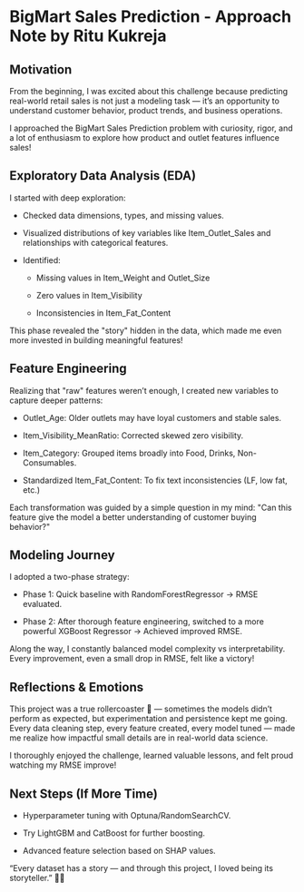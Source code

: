 # BigMart Sales Prediction - Approach Note by Ritu Kukreja

## Motivation
From the beginning, I was excited about this challenge because predicting real-world retail sales is not just a modeling task — it’s an opportunity to understand customer behavior, product trends, and business operations.

I approached the BigMart Sales Prediction problem with curiosity, rigor, and a lot of enthusiasm to explore how product and outlet features influence sales!

## Exploratory Data Analysis (EDA)
I started with deep exploration:

- Checked data dimensions, types, and missing values.

- Visualized distributions of key variables like Item_Outlet_Sales and relationships with categorical features.

- Identified:

    - Missing values in Item_Weight and Outlet_Size

    - Zero values in Item_Visibility

    - Inconsistencies in Item_Fat_Content

This phase revealed the "story" hidden in the data, which made me even more invested in building meaningful features!

## Feature Engineering
Realizing that "raw" features weren’t enough, I created new variables to capture deeper patterns:

- Outlet_Age: Older outlets may have loyal customers and stable sales.

- Item_Visibility_MeanRatio: Corrected skewed zero visibility.

- Item_Category: Grouped items broadly into Food, Drinks, Non-Consumables.

- Standardized Item_Fat_Content: To fix text inconsistencies (LF, low fat, etc.)

Each transformation was guided by a simple question in my mind:
"Can this feature give the model a better understanding of customer buying behavior?"

## Modeling Journey
I adopted a two-phase strategy:

- Phase 1: Quick baseline with RandomForestRegressor → RMSE evaluated.

- Phase 2: After thorough feature engineering, switched to a more powerful XGBoost Regressor → Achieved improved RMSE.

Along the way, I constantly balanced model complexity vs interpretability.
Every improvement, even a small drop in RMSE, felt like a victory!

## Reflections & Emotions
This project was a true rollercoaster 🎢 — sometimes the models didn’t perform as expected, but experimentation and persistence kept me going.
Every data cleaning step, every feature created, every model tuned — made me realize how impactful small details are in real-world data science.

I thoroughly enjoyed the challenge, learned valuable lessons, and felt proud watching my RMSE improve!

## Next Steps (If More Time)
- Hyperparameter tuning with Optuna/RandomSearchCV.

- Try LightGBM and CatBoost for further boosting.

- Advanced feature selection based on SHAP values.

“Every dataset has a story — and through this project, I loved being its storyteller.” 📖✨


